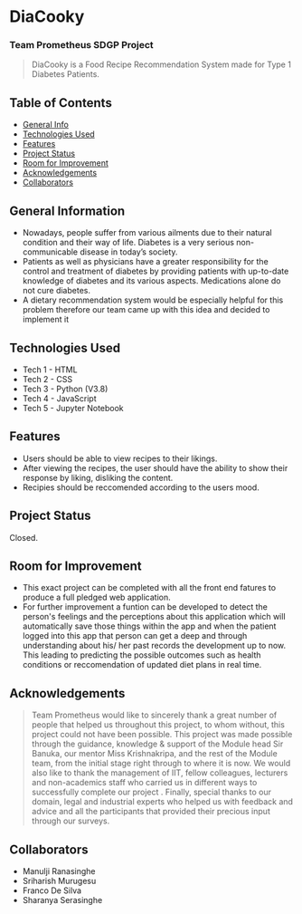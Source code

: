 # DiaCooky
### Team Prometheus SDGP Project
> DiaCooky is a Food Recipe Recommendation System made for Type 1 Diabetes Patients.

## Table of Contents
* [General Info](#general-information)
* [Technologies Used](#technologies-used)
* [Features](#features)
* [Project Status](#project-status)
* [Room for Improvement](#room-for-improvement)
* [Acknowledgements](#acknowledgements)
* [Collaborators](#collaborators)



## General Information
- Nowadays, people suffer from various ailments due to their natural condition and their way of life. Diabetes is a very serious non-communicable disease in today’s society. 
- Patients as well as physicians have a greater responsibility for the control and treatment of diabetes by providing patients with up-to-date knowledge of diabetes and its various aspects. Medications alone do not cure diabetes. 
- A dietary recommendation system would be especially helpful for this problem therefore our team came up with this idea and decided to implement it



## Technologies Used
- Tech 1 - HTML
- Tech 2 - CSS
- Tech 3 - Python (V3.8)
- Tech 4 - JavaScript
- Tech 5 - Jupyter Notebook


## Features

- Users should be able to view recipes to their likings.
- After viewing the recipes, the user should have the ability to show their response by liking, disliking the content.
- Recipies should be reccomended according to the users mood.



## Project Status
Closed.


## Room for Improvement
- This exact project can be completed with all the front end fatures to produce a full pledged web application.
- For further improvement a funtion can be developed to detect the person's feelings and the perceptions about this application which will automatically save those things within the app and when the patient logged into this app that person can get a deep and through understanding about his/ her past records the development up to now. This leading to predicting the possible outcomes such as health conditions or reccomendation of updated diet plans in real time.



## Acknowledgements
>Team Prometheus would like to sincerely thank a great number of people that helped us
throughout this project, to whom without, this project could not have been possible. This project
was made possible through the guidance, knowledge & support of the Module head Sir Banuka,
our mentor Miss Krishnakripa, and the rest of the Module team, from the initial stage right
through to where it is now. We would also like to thank the management of IIT, fellow
colleagues, lecturers and non-academics staff who carried us in different ways to successfully
complete our project . Finally, special thanks to our domain, legal and industrial experts who
helped us with feedback and advice and all the participants that provided their precious input
through our surveys.


## Collaborators
- Manulji Ranasinghe 
- Sriharish Murugesu 
- Franco De Silva 
- Sharanya Serasinghe 
